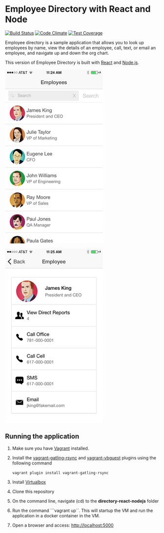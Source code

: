 # Employee Directory with React and Node

[![Build Status](https://travis-ci.org/DevOpsPlayground/directory-react-nodejs.svg?branch=master)](https://travis-ci.org/DevOpsPlayground/directory-react-nodejs) [![Code Climate](https://codeclimate.com/github/DevOpsPlayground/directory-react-nodejs/badges/gpa.svg)](https://codeclimate.com/github/DevOpsPlayground/directory-react-nodejs) [![Test Coverage](https://codeclimate.com/github/DevOpsPlayground/directory-react-nodejs/badges/coverage.svg)](https://codeclimate.com/github/DevOpsPlayground/directory-react-nodejs/coverage)

Employee directory is a sample application that allows you to look up employees by name, view the details of an employee,
call, text, or email an employee, and navigate up and down the org chart.

This version of Employee Directory is built with [React](http://facebook.github.io/react/) and [Node.js]().

![alt tag](assets/directory_search.png)

![alt tag](assets/directory_details.png)

## Running the application

1. Make sure you have [Vagrant](http://www.vagrantup.com) installed.
2. Install the [vagrant-gatling-rsync](https://github.com/smerrill/vagrant-gatling-rsync) and [vagrant-vbguest](https://github.com/dotless-de/vagrant-vbguest) plugins using the following command

   ```vagrant plugin install vagrant-gatling-rsync```

3. Install [Virtualbox](https://www.virtualbox.org/)
3. Clone this repository
4. On the command line, navigate (cd) to the **directory-react-nodejs** folder
5. Run the command ```vagrant up``. This will startup the VM and run the application in a docker container in the VM.
6. Open a browser and access: [http://localhost:5000](http://localhost:5000)
